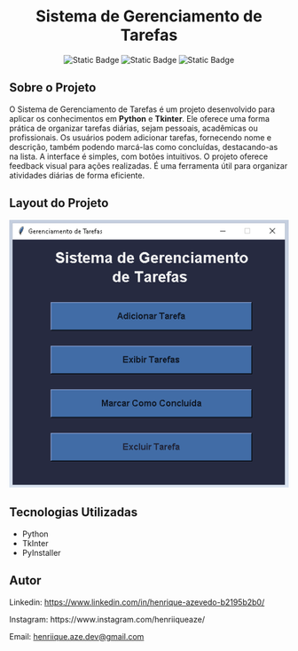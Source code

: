 <h1 align='center'>Sistema de Gerenciamento de Tarefas</h1>
<p align='center'>
    <img alt="Static Badge" src="https://img.shields.io/badge/Licen%C3%A7a-MIT-black?style=for-the-badge&labelColor=%23262A40&color=%233451F7">
    <img alt="Static Badge" src="https://img.shields.io/badge/Python-black?style=for-the-badge&logo=Python&labelColor=%23262A40&color=%233451F7">
    <img alt="Static Badge" src="https://img.shields.io/badge/Bibliotca-TkInter-black?style=for-the-badge&labelColor=%23262A40&color=%233451F7">
</p>

<h2>Sobre o Projeto</h2>
<p>O Sistema de Gerenciamento de Tarefas é um projeto desenvolvido para aplicar os conhecimentos em <b>Python</b> e <b>Tkinter</b>. Ele oferece uma forma prática de organizar tarefas diárias, sejam pessoais, acadêmicas ou profissionais. Os usuários podem adicionar tarefas, fornecendo nome e descrição, também podendo marcá-las como concluídas, destacando-as na lista. A interface é simples, com botões intuitivos. O projeto oferece feedback visual para ações realizadas. É uma ferramenta útil para organizar atividades diárias de forma eficiente.</p>

<h2>Layout do Projeto</h2>
<img src="imagens/foto_menu.png" alt="Menu">

<h2>Tecnologias Utilizadas</h2>
<ul type="disk">
    <li>Python</li>
    <li>TkInter</li>
    <li>PyInstaller</li>
</ul>

<h2>Autor</h2>
<p>Linkedin: <a href="https://www.linkedin.com/in/henrique-azevedo-b2195b2b0/">https://www.linkedin.com/in/henrique-azevedo-b2195b2b0/</a>
<p>Instagram: <a href="https://www.instagram.com/henriiqueaze/"></a>https://www.instagram.com/henriiqueaze/</p>
<p>Email: <a href="mailto:henriique.aze.dev@gmail.com">henriique.aze.dev@gmail.com</a></p>